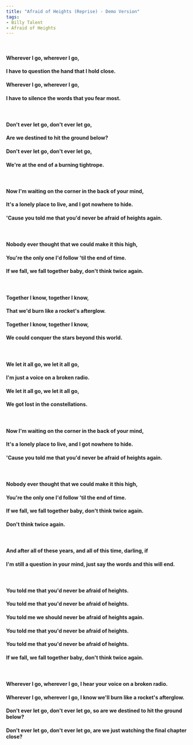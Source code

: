 ```yaml
---
title: "Afraid of Heights (Reprise) - Demo Version"
tags:
- Billy Talent
- Afraid of Heights
---
```

&nbsp;
#### Wherever I go, wherever I go,
#### I have to question the hand that I hold close.
#### Wherever I go, wherever I go,
#### I have to silence the words that you fear most.
&nbsp;
#### Don't ever let go, don't ever let go,
#### Are we destined to hit the ground below?
#### Don't ever let go, don't ever let go,
#### We're at the end of a burning tightrope.
&nbsp;
#### Now I'm waiting on the corner in the back of your mind,
#### It's a lonely place to live, and I got nowhere to hide.
#### 'Cause you told me that you'd never be afraid of heights again.
&nbsp;
#### Nobody ever thought that we could make it this high,
#### You're the only one I'd follow 'til the end of time.
#### If we fall, we fall together baby, don't think twice again.
&nbsp;
#### Together I know, together I know,
#### That we'd burn like a rocket's afterglow.
#### Together I know, together I know,
#### We could conquer the stars beyond this world.
&nbsp;
#### We let it all go, we let it all go,
#### I'm just a voice on a broken radio.
#### We let it all go, we let it all go,
#### We got lost in the constellations.
&nbsp;
#### Now I'm waiting on the corner in the back of your mind,
#### It's a lonely place to live, and I got nowhere to hide.
#### 'Cause you told me that you'd never be afraid of heights again.
&nbsp;
#### Nobody ever thought that we could make it this high,
#### You're the only one I'd follow 'til the end of time.
#### If we fall, we fall together baby, don't think twice again.
#### Don't think twice again.
&nbsp;
#### And after all of these years, and all of this time, darling, if
#### I'm still a question in your mind, just say the words and this will end.
&nbsp;
#### You told me that you'd never be afraid of heights.
#### You told me that you'd never be afraid of heights.
#### You told me we should never be afraid of heights again.
#### You told me that you'd never be afraid of heights.
#### You told me that you'd never be afraid of heights.
#### If we fall, we fall together baby, don't think twice again.
&nbsp;
#### Wherever I go, wherever I go, I hear your voice on a broken radio.
#### Wherever I go, wherever I go, I know we'll burn like a rocket's afterglow.
#### Don't ever let go, don't ever let go, so are we destined to hit the ground below?
#### Don't ever let go, don't ever let go, are we just watching the final chapter close?
